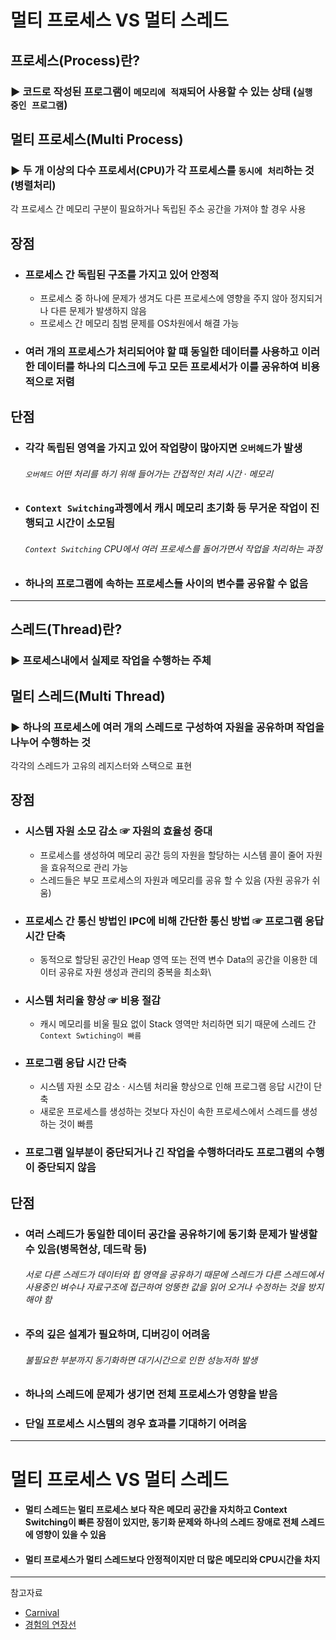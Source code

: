 # 멀티 프로세스 VS 멀티 스레드

## 프로세스(Process)란?
### ▶ 코드로 작성된 프로그램이 `메모리에 적재`되어 사용할 수 있는 상태 (`실행 중인 프로그램`)

## 멀티 프로세스(Multi Process)
### ▶ 두 개 이상의 다수 프로세서(CPU)가 각 프로세스를 `동시에 처리`하는 것(병렬처리)
각 프로세스 간 메모리 구분이 필요하거나 독립된 주소 공간을 가져야 할 경우 사용

## 장점
* ### 프로세스 간 독립된 구조를 가지고 있어 안정적
    * 프로세스 중 하나에 문제가 생겨도 다른 프로세스에 영향을 주지 않아 정지되거나 다른 문제가 발생하지 않음
    * 프로세스 간 메모리 침범 문제를 OS차원에서 해결 가능
* ### 여러 개의 프로세스가 처리되어야 할 떄 동일한 데이터를 사용하고 이러한 데이터를 하나의 디스크에 두고 모든 프로세서가 이를 공유하여 비용적으로 저렴

## 단점
* ### 각각 독립된 영역을 가지고 있어 작업량이 많아지면 `오버헤드`가 발생
  ###### `오버헤드` 어떤 처리를 하기 위해 들어가는 간접적인 처리 시간 · 메모리
* ### `Context Switching`과젱에서 캐시 메모리 초기화 등 무거운 작업이 진행되고 시간이 소모됨
  ###### `Context Switching` CPU에서 여러 프로세스를 돌어가면서 작업을 처리하는 과정
* ### 하나의 프로그램에 속하는 프로세스들 사이의 변수를 공유할 수 없음

<hr/>

## 스레드(Thread)란?
### ▶ 프로세스내에서 실제로 작업을 수행하는 주체

## 멀티 스레드(Multi Thread)
### ▶ 하나의 프로세스에 여러 개의 스레드로 구성하여 자원을 공유하며 작업을 나누어 수행하는 것
각각의 스레드가 고유의 레지스터와 스택으로 표현

## 장점
* ### 시스템 자원 소모 감소 ☞ 자원의 효율성 증대
  * 프로세스를 생성하여 메모리 공간 등의 자원을 할당하는 시스템 콜이 줄어 자원을 효유적으로 관리 가능
  * 스레드들은 부모 프로세스의 자원과 메모리를 공유 할 수 있음 (자원 공유가 쉬움)
* ### 프로세스 간 통신 방법인 IPC에 비해 간단한 통신 방법 ☞ 프로그램 응답시간 단축
  * 동적으로 할당된 공간인 Heap 영역 또는 전역 변수 Data의 공간을 이용한 데이터 공유로 자원 생성과 관리의 중복을 최소화\
* ### 시스템 처리율 향상 ☞ 비용 절감
  * 캐시 메모리를 비울 필요 없이 Stack 영역만 처리하면 되기 때문에 스레드 간 `Context Swtiching이 빠름`
* ### 프로그램 응답 시간 단축
  * 시스템 자원 소모 감소 · 시스템 처리율 향상으로 인해 프로그램 응답 시간이 단축
  * 새로운 프로세스를 생성하는 것보다 자신이 속한 프로세스에서 스레드를 생성하는 것이 빠름
* ### 프로그램 일부분이 중단되거나 긴 작업을 수행하더라도 프로그램의 수행이 중단되지 않음

## 단점
* ### 여러 스레드가 동일한 데이터 공간을 공유하기에 동기화 문제가 발생할 수 있음(병목현상, 데드락 등)
  ###### 서로 다른 스레드가 데이터와 힙 영역을 공유하기 때문에 스레드가 다른 스레드에서 사용중인 벼수나 자료구조에 접근하여 엉뚱한 값을 읽어 오거나 수정하는 것을 방지해야 함
* ### 주의 깊은 설계가 필요하며, 디버깅이 어려움
  ###### 불필요한 부분까지 동기화하면 대기시간으로 인한 성능저하 발생
* ### 하나의 스레드에 문제가 생기면 전체 프로세스가 영향을 받음
* ### 단일 프로세스 시스템의 경우 효과를 기대하기 어려움

<hr/>

# 멀티 프로세스 VS 멀티 스레드
* #### 멀티 스레드는 멀티 프로세스 보다 작은 메모리 공간을 자치하고 Context Switching이 빠른 장점이 있지만, 동기화 문제와 하나의 스레드 장애로 전체 스레드에 영향이 있을 수 있음
* #### 멀티 프로세스가 멀티 스레드보다 안정적이지만 더 많은 메모리와 CPU시간을 차지

<hr/>

참고자료
* [Carnival](https://carnival.tistory.com/46)
* [경험의 연장선](https://livenow14.tistory.com/67)
